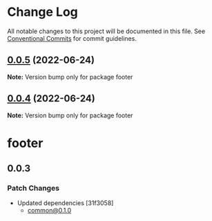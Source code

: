 # Change Log

All notable changes to this project will be documented in this file.
See [Conventional Commits](https://conventionalcommits.org) for commit guidelines.

## [0.0.5](https://github.com/fboucquez/lerna-getting-started-example/compare/footer@0.0.4...footer@0.0.5) (2022-06-24)

**Note:** Version bump only for package footer





## [0.0.4](https://github.com/fboucquez/lerna-getting-started-example/compare/footer@0.0.2...footer@0.0.4) (2022-06-24)

**Note:** Version bump only for package footer





# footer

## 0.0.3

### Patch Changes

- Updated dependencies [31f3058]
  - common@0.1.0
